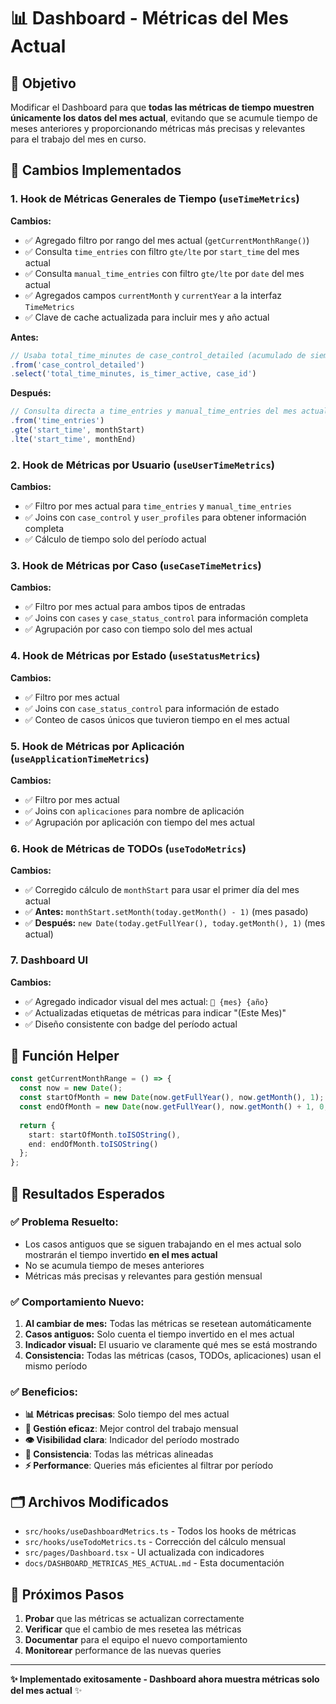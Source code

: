 # 📊 Dashboard - Métricas del Mes Actual

## 🎯 Objetivo

Modificar el Dashboard para que **todas las métricas de tiempo muestren únicamente los datos del mes actual**, evitando que se acumule tiempo de meses anteriores y proporcionando métricas más precisas y relevantes para el trabajo del mes en curso.

## 🔧 Cambios Implementados

### 1. **Hook de Métricas Generales de Tiempo (`useTimeMetrics`)**

**Cambios:**
- ✅ Agregado filtro por rango del mes actual (`getCurrentMonthRange()`)
- ✅ Consulta `time_entries` con filtro `gte/lte` por `start_time` del mes actual
- ✅ Consulta `manual_time_entries` con filtro `gte/lte` por `date` del mes actual
- ✅ Agregados campos `currentMonth` y `currentYear` a la interfaz `TimeMetrics`
- ✅ Clave de cache actualizada para incluir mes y año actual

**Antes:**
```typescript
// Usaba total_time_minutes de case_control_detailed (acumulado de siempre)
.from('case_control_detailed')
.select('total_time_minutes, is_timer_active, case_id')
```

**Después:**
```typescript
// Consulta directa a time_entries y manual_time_entries del mes actual
.from('time_entries')
.gte('start_time', monthStart)
.lte('start_time', monthEnd)
```

### 2. **Hook de Métricas por Usuario (`useUserTimeMetrics`)**

**Cambios:**
- ✅ Filtro por mes actual para `time_entries` y `manual_time_entries`
- ✅ Joins con `case_control` y `user_profiles` para obtener información completa
- ✅ Cálculo de tiempo solo del período actual

### 3. **Hook de Métricas por Caso (`useCaseTimeMetrics`)**

**Cambios:**
- ✅ Filtro por mes actual para ambos tipos de entradas
- ✅ Joins con `cases` y `case_status_control` para información completa
- ✅ Agrupación por caso con tiempo solo del mes actual

### 4. **Hook de Métricas por Estado (`useStatusMetrics`)**

**Cambios:**
- ✅ Filtro por mes actual
- ✅ Joins con `case_status_control` para información de estado
- ✅ Conteo de casos únicos que tuvieron tiempo en el mes actual

### 5. **Hook de Métricas por Aplicación (`useApplicationTimeMetrics`)**

**Cambios:**
- ✅ Filtro por mes actual
- ✅ Joins con `aplicaciones` para nombre de aplicación
- ✅ Agrupación por aplicación con tiempo del mes actual

### 6. **Hook de Métricas de TODOs (`useTodoMetrics`)**

**Cambios:**
- ✅ Corregido cálculo de `monthStart` para usar el primer día del mes actual
- ✅ **Antes:** `monthStart.setMonth(today.getMonth() - 1)` (mes pasado)
- ✅ **Después:** `new Date(today.getFullYear(), today.getMonth(), 1)` (mes actual)

### 7. **Dashboard UI**

**Cambios:**
- ✅ Agregado indicador visual del mes actual: `📅 {mes} {año}`
- ✅ Actualizadas etiquetas de métricas para indicar "(Este Mes)"
- ✅ Diseño consistente con badge del período actual

## 📅 Función Helper

```typescript
const getCurrentMonthRange = () => {
  const now = new Date();
  const startOfMonth = new Date(now.getFullYear(), now.getMonth(), 1);
  const endOfMonth = new Date(now.getFullYear(), now.getMonth() + 1, 0, 23, 59, 59, 999);
  
  return {
    start: startOfMonth.toISOString(),
    end: endOfMonth.toISOString()
  };
};
```

## 🎯 Resultados Esperados

### ✅ **Problema Resuelto:**
- Los casos antiguos que se siguen trabajando en el mes actual solo mostrarán el tiempo invertido **en el mes actual**
- No se acumula tiempo de meses anteriores
- Métricas más precisas y relevantes para gestión mensual

### ✅ **Comportamiento Nuevo:**
1. **Al cambiar de mes:** Todas las métricas se resetean automáticamente
2. **Casos antiguos:** Solo cuenta el tiempo invertido en el mes actual
3. **Indicador visual:** El usuario ve claramente qué mes se está mostrando
4. **Consistencia:** Todas las métricas (casos, TODOs, aplicaciones) usan el mismo período

### ✅ **Beneficios:**
- **📊 Métricas precisas**: Solo tiempo del mes actual
- **🎯 Gestión eficaz**: Mejor control del trabajo mensual
- **👁️ Visibilidad clara**: Indicador del período mostrado
- **🔄 Consistencia**: Todas las métricas alineadas
- **⚡ Performance**: Queries más eficientes al filtrar por período

## 🗂️ Archivos Modificados

- `src/hooks/useDashboardMetrics.ts` - Todos los hooks de métricas
- `src/hooks/useTodoMetrics.ts` - Corrección del cálculo mensual
- `src/pages/Dashboard.tsx` - UI actualizada con indicadores
- `docs/DASHBOARD_METRICAS_MES_ACTUAL.md` - Esta documentación

## 🚀 Próximos Pasos

1. **Probar** que las métricas se actualizan correctamente
2. **Verificar** que el cambio de mes resetea las métricas
3. **Documentar** para el equipo el nuevo comportamiento
4. **Monitorear** performance de las nuevas queries

---

**✨ Implementado exitosamente - Dashboard ahora muestra métricas solo del mes actual** ✨

